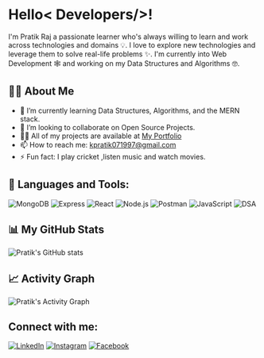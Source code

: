 # **Hello< Developers/>!**
I'm Pratik Raj a passionate learner who's always willing to learn and work across technologies and domains 💡. I love to explore new technologies and leverage them to solve real-life problems ✨. I'm currently into Web Development 🕸️ and working on my Data Structures and Algorithms 🤓.

## 🙋‍♂️ About Me 
- 🌱 I’m currently learning Data Structures, Algorithms, and the MERN stack.
- 👯 I’m looking to collaborate on Open Source Projects.
- 👨‍💻 All of my projects are available at [My Portfolio](#) <!-- Replace # with your portfolio link -->
- 📫 How to reach me: kpratik071997@gmail.com
- ⚡ Fun fact: I play cricket ,listen music and watch movies.

## 🚀 Languages and Tools:
![MongoDB](https://img.shields.io/badge/-MongoDB-47A248?style=flat-square&logo=mongodb&logoColor=white)
![Express](https://img.shields.io/badge/-Express-000000?style=flat-square&logo=express&logoColor=white)
![React](https://img.shields.io/badge/-React-61DAFB?style=flat-square&logo=react&logoColor=white)
![Node.js](https://img.shields.io/badge/-Node.js-339933?style=flat-square&logo=node.js&logoColor=white)
![Postman](https://img.shields.io/badge/-Postman-FF6C37?style=flat-square&logo=postman&logoColor=white)
![JavaScript](https://img.shields.io/badge/-JavaScript-F7DF1E?style=flat-square&logo=javascript&logoColor=black)
![DSA](https://img.shields.io/badge/-DSA-282C34?style=flat-square&logo=github&logoColor=white)

## 📊 My GitHub Stats
![Pratik's GitHub stats](https://github-readme-stats.vercel.app/api?username=kPratik07&show_icons=true&theme=radical)

## 📈 Activity Graph
![Pratik's Activity Graph](https://activity-graph.herokuapp.com/graph?username=kPratik07&theme=dracula)

## Connect with me:
[![LinkedIn](https://img.shields.io/badge/LinkedIn-0A66C2?style=flat-square&logo=linkedin&logoColor=white)](https://www.linkedin.com/in/pratik-raj-543527214/)
[![Instagram](https://img.shields.io/badge/Instagram-E4405F?style=flat-square&logo=instagram&logoColor=white)](https://www.instagram.com/pratikraj5656/)
[![Facebook](https://img.shields.io/badge/Facebook-1877F2?style=flat-square&logo=facebook&logoColor=white)](https://www.facebook.com/pratik.raj.140)
